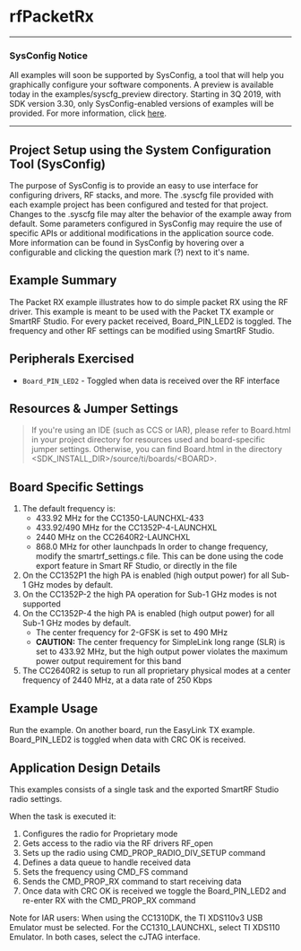 # rfPacketRx
---

### SysConfig Notice

All examples will soon be supported by SysConfig, a tool that will help you 
graphically configure your software components. A preview is available today in 
the examples/syscfg_preview directory. Starting in 3Q 2019, with SDK version 
3.30, only SysConfig-enabled versions of examples will be provided. For more 
information, click [here](http://www.ti.com/sysconfignotice).

-------------------------

Project Setup using the System Configuration Tool (SysConfig)
-------------------------
The purpose of SysConfig is to provide an easy to use interface for configuring 
drivers, RF stacks, and more. The .syscfg file provided with each example 
project has been configured and tested for that project. Changes to the .syscfg 
file may alter the behavior of the example away from default. Some parameters 
configured in SysConfig may require the use of specific APIs or additional 
modifications in the application source code. More information can be found in 
SysConfig by hovering over a configurable and clicking the question mark (?) 
next to it's name.

Example Summary
---------------
The Packet RX example illustrates how to do simple packet RX using the
RF driver. This example is meant to be used with the Packet TX example or
SmartRF Studio. For every packet received, Board_PIN_LED2 is toggled.
The frequency and other RF settings can be modified using SmartRF Studio.

Peripherals Exercised
---------------------
* `Board_PIN_LED2` - Toggled when data is received over the RF interface

Resources & Jumper Settings
---------------------------
> If you're using an IDE (such as CCS or IAR), please refer to Board.html in your project
directory for resources used and board-specific jumper settings. Otherwise, you can find
Board.html in the directory &lt;SDK_INSTALL_DIR&gt;/source/ti/boards/&lt;BOARD&gt;.

Board Specific Settings
-----------------------
1. The default frequency is:
    - 433.92 MHz for the CC1350-LAUNCHXL-433
    - 433.92/490 MHz for the CC1352P-4-LAUNCHXL
    - 2440 MHz on the CC2640R2-LAUNCHXL
    - 868.0 MHz for other launchpads
In order to change frequency, modify the smartrf_settings.c file. This can be
done using the code export feature in Smart RF Studio, or directly in the file
2. On the CC1352P1 the high PA is enabled (high output power) for all
Sub-1 GHz modes by default.
3. On the CC1352P-2 the high PA operation for Sub-1 GHz modes is not supported
4. On the CC1352P-4 the high PA is enabled (high output power) for all
Sub-1 GHz modes by default.
    - The center frequency for 2-GFSK is set to 490 MHz
    - **CAUTION:** The center frequency for SimpleLink long range (SLR) is set to 433.92 MHz,
    but the high output power violates the maximum power output requirement
    for this band
5. The CC2640R2 is setup to run all proprietary physical modes at a center
frequency of 2440 MHz, at a data rate of 250 Kbps

Example Usage
-------------
Run the example. On another board, run the EasyLink TX example.
Board_PIN_LED2 is toggled when data with CRC OK is received.

Application Design Details
--------------------------
This examples consists of a single task and the exported SmartRF Studio radio
settings.

When the task is executed it:

1. Configures the radio for Proprietary mode
2. Gets access to the radio via the RF drivers RF_open
3. Sets up the radio using CMD_PROP_RADIO_DIV_SETUP command
4. Defines a data queue to handle received data
5. Sets the frequency using CMD_FS command
6. Sends the CMD_PROP_RX command to start receiving data
7. Once data with CRC OK is received we toggle the
   Board_PIN_LED2 and re-enter RX with the CMD_PROP_RX command

Note for IAR users: When using the CC1310DK, the TI XDS110v3 USB Emulator must
be selected. For the CC1310_LAUNCHXL, select TI XDS110 Emulator. In both cases,
select the cJTAG interface.

